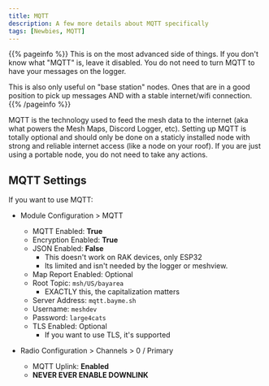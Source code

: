 ```yaml
---
title: MQTT
description: A few more details about MQTT specifically
tags: [Newbies, MQTT]
---
```

{{% pageinfo %}}
This is on the most advanced side of things. If you don't know what "MQTT" is, leave it disabled. You do not need to turn MQTT to have your messages on the logger.

This is also only useful on "base station" nodes. Ones that are in a good position to pick up messages AND with a stable internet/wifi connection. 
{{% /pageinfo %}}

MQTT is the technology used to feed the mesh data to the internet (aka what powers the Mesh Maps, Discord Logger, etc). Setting up MQTT is totally optional and should only be done on a staticly installed node with strong and reliable internet access (like a node on your roof). If you are just using a portable node, you do not need to take any actions.

## MQTT Settings
If you want to use MQTT:

* Module Configuration > MQTT
    * MQTT Enabled: **True**
    * Encryption Enabled: **True**
    * JSON Enabled: **False**
        * This doesn't work on RAK devices, only ESP32
        * Its limited and isn't needed by the logger or meshview.
    * Map Report Enabled: Optional
    * Root Topic: `msh/US/bayarea`
        * EXACTLY this, the capitalization matters
    * Server Address: `mqtt.bayme.sh`
    * Username: `meshdev`
    * Password: `large4cats`
    * TLS Enabled: Optional
        * If you want to use TLS, it's supported

* Radio Configuration > Channels > 0 / Primary
    * MQTT Uplink: **Enabled**
    * **NEVER EVER ENABLE DOWNLINK**
